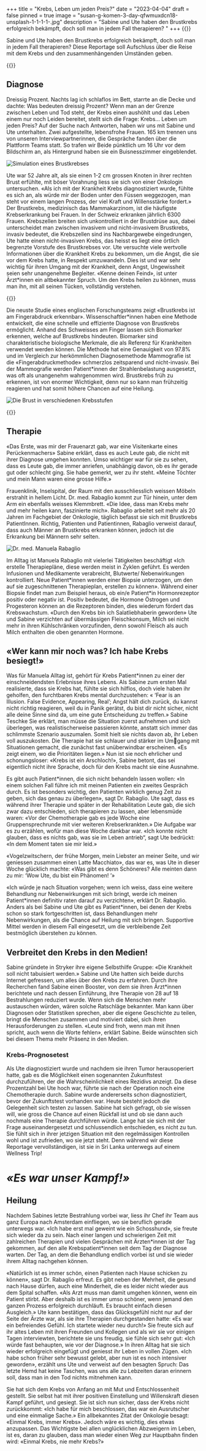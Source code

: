 +++
title = "Krebs, Leben um jeden Preis?"
date = "2023-04-04"
draft = false
pinned = true
image = "susan-g-komen-3-day-qfwmuxdcn18-unsplash-1-1-1-1-.jpg"
description = "Sabine und Ute haben den Brustkrebs erfolgreich bekämpft, doch soll man in jedem Fall therapieren? "
+++
{{<lead>}}

Sabine und Ute haben den Brustkrebs erfolgreich bekämpft, doch soll man in jedem Fall therapieren? Diese Reportage soll Aufschluss über die Reise mit dem Krebs und den zusammenhängenden Umständen geben.

{{</lead>}}

## Diagnose

Dreissig Prozent. Nachts lag ich schlaflos im Bett, starrte an die Decke und dachte: Was bedeuten dreissig Prozent? Wenn man an der Grenze zwischen Leben und Tod steht, der Krebs einen aushöhlt und das Leben einem nur noch Leiden bereitet, stellt sich die Frage: Krebs… Leben um jeden Preis? Auf der Suche nach Antworten, haben wir uns mit Sabine und Ute unterhalten. Zwei aufgestellte, lebensfrohe Frauen. 165 km trennen uns von unseren Interviewpartnerinnen, die Gespräche fanden über die Plattform Teams statt. So trafen wir Beide pünktlich um 16 Uhr vor dem Bildschirm an, als Hintergrund haben sie ein Buisnesszimmer eingeblendet.

![Simulation eines Brustkrebses](simulation-brustkrebs.jpg)

Ute war 52 Jahre alt, als sie einen 1-2 cm grossen Knoten in ihrer rechten Brust erfühlte, mit böser Vorahnung liess sie sich von einer Onkologin untersuchen. «Als ich mit der Krankheit Krebs diagnostiziert wurde, fühlte es sich an, als würde mir der Boden unter den Füssen weggezogen, man steht vor einem langen Prozess, der viel Kraft und Willensstärke fordert.» Der Brustkrebs, medizinisch das Mammakarzinom, ist die häufigste Krebserkrankung bei Frauen. In der Schweiz erkranken jährlich 6300 Frauen. Krebszellen breiten sich unkontrolliert in der Brustdrüse aus, dabei unterscheidet man zwischen invasivem und nicht-invasivem Brustkrebs, invasiv bedeutet, die Krebszellen sind ins Nachbargewebe eingedrungen, Ute hatte einen nicht-invasiven Krebs, das heisst es liegt eine örtlich begrenzte Vorstufe des Brustkrebses vor. Ute versuchte viele wertvolle Informationen über die Krankheit Krebs zu bekommen, um die Angst, die sie vor dem Krebs hatte, in Respekt umzuwandeln. Dies ist und war sehr wichtig für ihren Umgang mit der Krankheit, denn Angst, Ungewissheit seien sehr unangenehme Begleiter. «Kenne deinen Feind», ist unter Ärzt*innen ein altbekannter Spruch. Um den Krebs heilen zu können, muss man ihn, mit all seinen Tücken, vollständig verstehen.

{{<box title="Info Kasten: Fortschritte in der Krebsforschung">}}

Die neuste Studie eines englischen Forschungsteams zeigt «Brustkrebs ist am Fingerabdruck erkennbar». Wissenschaftler\*innen haben eine Methode entwickelt, die eine schnelle und effiziente Diagnose von Brustkrebs ermöglicht. Anhand des Schweisses am Finger lassen sich Biomarker erkennen, welche auf Brustkrebs hindeuten. Biomarker sind charakteristische biologische Merkmale, die als Referenz für Krankheiten verwendet werden können. Die Methode hat eine Genauigkeit von 97.8% und im Vergleich zur herkömmlichen Diagnosemethode Mammografie ist die «Fingerabdruckmethode» schmerzlos zeitsparend und nicht-invasiv. Bei der Mammografie werden Patient\*innen der Strahlenbelastung ausgesetzt, was oft als unangenehm wahrgenommen wird. Brustkrebs früh zu erkennen, ist von enormer Wichtigkeit, denn nur so kann man frühzeitig reagieren und hat somit höhere Chancen auf eine Heilung.

![Die Brust in verschiedenen Krebsstufen](screenshot-2023-05-02-160415.png)

{{</box>}}

## Therapie

«Das Erste, was mir der Frauenarzt gab, war eine Visitenkarte eines Perückenmachers» Sabine erklärt, dass es auch Leute gab, die nicht mit ihrer Diagnose umgehen konnten. Umso wichtiger war für sie zu sehen, dass es Leute gab, die immer anriefen, unabhängig davon, ob es ihr gerade gut oder schlecht ging. Sie habe gemerkt, wer zu ihr steht. «Meine Töchter und mein Mann waren eine grosse Hilfe.»

Frauenklinik, Inselspital, der Raum mit den ausschliesslich weissen Möbeln erstrahlt in hellem Licht. Dr. med. Rabaglio kommt zur Tür hinein, unter dem Arm ein ebenfalls weisses Klemmbrett. «Die Idee, dass man Krebs mehr und mehr heilen kann, faszinierte mich». Rabaglio arbeitet seit mehr als 20 Jahren im Fachgebiet der Onkologie, täglich befasst sie sich mit Brustkrebs PatientInnen. Richtig, Patienten und Patientinnen, Rabaglio verweist darauf, dass auch Männer an Brustkrebs erkranken können, jedoch ist die Erkrankung bei Männern sehr selten. 

![Dr. med. Manuela Rabaglio](rabaglio_check.jpg)

Im Alltag ist Manuela Rabaglio mit vielerlei Tätigkeiten beschäftigt «Ich erstelle Therapiepläne, diese werden meist in Zyklen geführt. Es werden Infusionen und Medikamente verabreicht, Blutwerte/ Nebenwirkungen kontrolliert. Neue Patient\*innen werden einer Biopsie unterzogen, um den auf sie zugeschnittenen Therapieplan, erstellen zu können». Während einer Biopsie findet man zum Beispiel heraus, ob ein/e Patient\*in Hormonrezeptor positiv oder negativ ist. Positiv bedeutet, die Hormone Östrogen und Progesteron können an die Rezeptoren binden, dies wiederum fördert das Krebswachstum. «Durch den Krebs bin ich Salatliebhaberin geworden» Ute und Sabine verzichten auf übermässigen Fleischkonsum, Milch sei nicht mehr in ihren Kühlschränken vorzufinden, denn sowohl Fleisch als auch Milch enthalten die oben genannten Hormone.

## «Wer kann mir noch was? Ich habe Krebs besiegt!»

Was für Manuela Alltag ist, gehört für Krebs Patient*innen zu einer der einschneidendsten Erlebnisse ihres Lebens. Als Sabine zum ersten Mal realisierte, dass sie Krebs hat, fühlte sie sich hilflos, doch viele haben ihr geholfen, den furchtbaren Krebs mental durchzustehen: « ‘Fear is an Illusion. False Evidence, Appearing, Real’; Angst hält dich zurück, du kannst nicht richtig reagieren, weil du in Panik gerätst, du bist dir nicht sicher, nicht alle deine Sinne sind da, um eine gute Entscheidung zu treffen.» Sabine Teschke Sie erklärt, man müsse die Situation zuerst aufnehmen und sich überlegen, was realistischerweise passieren könnte, anstatt sich immer das schlimmste Szenario auszumalen. Somit hielt sie nichts davon ab, ihr Leben voll auszukosten. Die Therapie hat sie schlauer und stärker im Umgang mit Situationen gemacht, die zunächst fast unüberwindbar erscheinen. «Es zeigt einem, wo die Prioritäten liegen.» Nun ist sie noch ehrlicher und schonungsloser: «Krebs ist ein Arschloch!», Sabine betont, das sei eigentlich nicht ihre Sprache, doch für den Krebs macht sie eine Ausnahme. 

Es gibt auch Patient*innen, die sich nicht behandeln lassen wollen: «In einem solchen Fall führe ich mit meinen Patienten ein zweites Gespräch durch. Es ist besonders wichtig, den Patienten wirklich genug Zeit zu geben, sich das genau zu überlegen», sagt Dr. Rabaglio. Ute sagt, dass es während ihrer Therapie und später in der Rehabilitation Leute gab, die sich zwar dazu entschieden, sich therapieren zu lassen, aber lebensmüde waren: «Vor der Chemotherapie gab es jede Woche eine Gruppensprechrunde mit vier weiteren Krebserkrankten.» Die Aufgabe war es zu erzählen, wofür man diese Woche dankbar war. «Ich konnte nicht glauben, dass es nichts gab, was sie im Leben antrieb“, sagt Ute bedrückt: «In dem Moment taten sie mir leid.»

«Vogelzwitschern, der frühe Morgen, mein Liebster an meiner Seite, und wir geniessen zusammen einen Latte Macchiato», das war es, was Ute in dieser Woche glücklich machte: «Was gibt es denn Schöneres? Alle meinten dann zu mir: ‘Wow Ute, du bist ein Phänomen! ’» 

«Ich würde je nach Situation vorgehen; wenn ich weiss, dass eine weitere Behandlung nur Nebenwirkungen mit sich bringt, werde ich meinen Patient\*innen definitiv raten darauf zu verzichten», erklärt Dr. Rabaglio. Anders als bei Sabine und Ute gibt es Patient\*innen, bei denen der Krebs schon so stark fortgeschritten ist, dass Behandlungen mehr Nebenwirkungen, als die Chance auf Heilung mit sich bringen. Supportive Mittel werden in diesem Fall eingesetzt, um die verbleibende Zeit bestmöglich überstehen zu können. 

## Verbreitet den Krebs in den Medien!

Sabine gründete in Stryker ihre eigene Selbsthilfe Gruppe: «Die Krankheit soll nicht tabuisiert werden.» Sabine und Ute hatten sich beide durchs Internet gefressen, um alles über den Krebs zu erfahren. Durch ihre Recherchen fand Sabine einen Booster, von dem sie ihren Ärzt*innen berichtete und nach dessen Einführung, ihre Therapie von 28 auf 18 Bestrahlungen reduziert wurde. Wenn sich die Menschen mehr austauschen würden, wären solche Ratschläge bekannter. Man kann über Diagnosen oder Statistiken sprechen, aber die eigene Geschichte zu teilen, bringt die Menschen zusammen und motiviert dabei, sich ihren Herausforderungen zu stellen. «Leute sind froh, wenn man mit ihnen spricht, auch wenn die Worte fehlen», erklärt Sabine. Beide wünschten sich bei diesem Thema mehr Präsenz in den Medien. 

### Krebs-Prognosetest

Als Ute diagnostiziert wurde und nachdem sie ihren Tumor herausoperiert hatte, gab es die Möglichkeit einen sogenannten Zukunftstest durchzuführen, der die Wahrscheinlichkeit eines Rezidivs anzeigt. Da diese Prozentzahl bei Ute hoch war, führte sie nach der Operation noch eine Chemotherapie durch. Sabine wurde andererseits schon diagnostiziert, bevor der Zukunftstest vorhanden war. Heute besteht jedoch die Gelegenheit sich testen zu lassen. Sabine hat sich gefragt, ob sie wissen will, wie gross die Chance auf einen Rückfall ist und ob sie dann auch nochmals eine Therapie durchführen würde. Lange hat sie sich mit der Frage auseinandergesetzt und schlussendlich entschieden, es nicht zu tun. Sie fühlt sich in ihrer jetzigen Situation mit den regelmässigen Kontrollen wohl und ist zufrieden, wo sie jetzt steht. Denn während wir diese Reportage vervollständigen, ist sie in Sri Lanka unterwegs auf einem Wellness Trip! 

# *«Es war unser Kampf!»*

## Heilung

Nachdem Sabines letzte Bestrahlung vorbei war, liess ihr Chef ihr Team aus ganz Europa nach Amsterdam einfliegen, wo sie beruflich gerade unterwegs war. «Ich habe erst mal geweint wie ein Schosshund», sie freute sich wieder da zu sein. Nach einer langen und schwierigen Zeit mit zahlreichen Therapien und vielen Gesprächen mit Ärzten\*innen ist der Tag gekommen, auf den alle Krebspatient\*innen seit dem Tag der Diagnose warten. Der Tag, an dem die Behandlung endlich vorbei ist und sie wieder ihrem Alltag nachgehen können. 

«Natürlich ist es immer schön, einen Patienten nach Hause schicken zu können», sagt Dr. Rabaglio erfreut. Es gibt neben der Mehrheit, die gesund nach Hause dürfen, auch eine Minderheit, die es leider nicht wieder aus dem Spital schaffen. «Als Arzt muss man damit umgehen können, wenn ein Patient stirbt. Aber deshalb ist es immer umso schöner, wenn jemand den ganzen Prozess erfolgreich durchläuft. Es braucht einfach diesen Ausgleich.» Ute kann bestätigen, dass das Glücksgefühl nicht nur auf der Seite der Ärzte war, als sie ihre Therapien durchgestanden hatte: «Es war ein befreiendes Gefühl. Ich startete wieder neu durch!» Sie freute sich auf ihr altes Leben mit ihren Freunden und Kollegen und als wir sie vor einigen Tagen interviewten, berichtete sie uns freudig, sie fühle sich sehr gut: «Ich würde fast behaupten, wie vor der Diagnose.» In ihren Alltag hat sie sich wieder erfolgreich eingefügt und geniesst ihr Leben in vollen Zügen. «Ich habe schon früher sehr bewusst gelebt, aber nun ist es noch intensiver geworden», erzählt uns Ute und verweist auf den besagten Spruch: Das letzte Hemd hat keine Taschen, was uns alle zu Lebzeiten daran erinnern soll, dass man in den Tod nichts mitnehmen kann. 

Sie hat sich dem Krebs von Anfang an mit Mut und Entschlossenheit gestellt. Sie selbst hat mit ihrer positiven Einstellung und Willenskraft diesen Kampf geführt, und gesiegt. Sie ist sich nun sicher, dass der Krebs nicht zurückkommt: «Ich habe für mich beschlossen, das war ein Ausrutscher und eine einmalige Sache.» Ein allbekanntes Zitat der Onkologie besagt: «Einmal Krebs, immer Krebs». Jedoch wäre es wichtig, dies etwas anzupassen. Das Wichtigste bei allen unglücklichen Abzweigern im Leben, ist es, daran zu glauben, dass man wieder einen Weg zur Hauptbahn finden wird: «Einmal Krebs, nie mehr Krebs?»